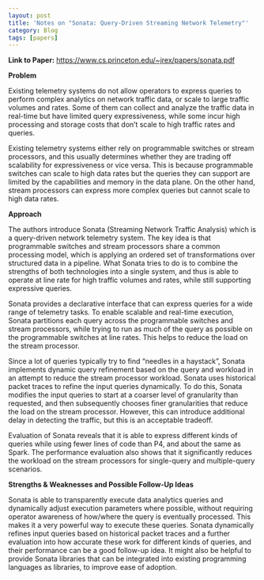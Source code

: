 ```yaml
---
layout: post
title: 'Notes on "Sonata: Query-Driven Streaming Network Telemetry"'
category: Blog
tags: [papers]
---
```


**Link to Paper:** <https://www.cs.princeton.edu/~jrex/papers/sonata.pdf>

**Problem**

Existing telemetry systems do not allow operators to express queries to perform complex analytics on network traffic data, or scale to large traffic volumes and rates. Some of them can collect and analyze the traffic data in real-time but have limited query expressiveness, while some incur high processing and storage costs that don’t scale to high traffic rates and queries.

Existing telemetry systems either rely on programmable switches or stream processors, and this usually determines whether they are trading off scalability for expressiveness or vice versa. This is because programmable switches can scale to high data rates but the queries they can support are limited by the capabilities and memory in the data plane. On the other hand, stream processors can express more complex queries but cannot scale to high data rates.

**Approach**

The authors introduce Sonata (Streaming Network Traffic Analysis) which is a query-driven network telemetry system. The key idea is that programmable switches and stream processors share a common processing model, which is applying an ordered set of transformations over structured data in a pipeline. What Sonata tries to do is to combine the strengths of both technologies into a single system, and thus is able to operate at line rate for high traffic volumes and rates, while still supporting expressive queries.

Sonata provides a declarative interface that can express queries for a wide range of telemetry tasks. To enable scalable and real-time execution, Sonata partitions each query across the programmable switches and stream processors, while trying to run as much of the query as possible on the programmable switches at line rates. This helps to reduce the load on the stream processor.

Since a lot of queries typically try to find “needles in a haystack”, Sonata implements dynamic query refinement based on the query and workload in an attempt to reduce the stream processor workload. Sonata uses historical packet traces to refine the input queries dynamically. To do this, Sonata modifies the input queries to start at a coarser level of granularity than requested, and then subsequently chooses finer granularities that reduce the load on the stream processor. However, this can introduce additional delay in detecting the traffic, but this is an acceptable tradeoff.

Evaluation of Sonata reveals that it is able to express different kinds of queries while using fewer lines of code than P4, and about the same as Spark. The performance evaluation also shows that it significantly reduces the workload on the stream processors for single-query and multiple-query scenarios.

**Strengths & Weaknesses and Possible Follow-Up Ideas**

Sonata is able to transparently execute data analytics queries and dynamically adjust execution parameters where possible, without requiring operator awareness of how/where the query is eventually processed. This makes it a very powerful way to execute these queries. Sonata dynamically refines input queries based on historical packet traces and a further evaluation into how accurate these work for different kinds of queries, and their performance can be a good follow-up idea. It might also be helpful to provide Sonata libraries that can be integrated into existing programming languages as libraries, to improve ease of adoption.
